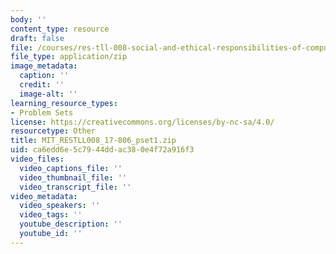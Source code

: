 ```yaml
---
body: ''
content_type: resource
draft: false
file: /courses/res-tll-008-social-and-ethical-responsibilities-of-computing-serc/mit_restll008_17-806_pset1.zip
file_type: application/zip
image_metadata:
  caption: ''
  credit: ''
  image-alt: ''
learning_resource_types:
- Problem Sets
license: https://creativecommons.org/licenses/by-nc-sa/4.0/
resourcetype: Other
title: MIT_RESTLL008_17-806_pset1.zip
uid: ca6edd6e-5c79-44dd-ac38-0e4f72a916f3
video_files:
  video_captions_file: ''
  video_thumbnail_file: ''
  video_transcript_file: ''
video_metadata:
  video_speakers: ''
  video_tags: ''
  youtube_description: ''
  youtube_id: ''
---
```

